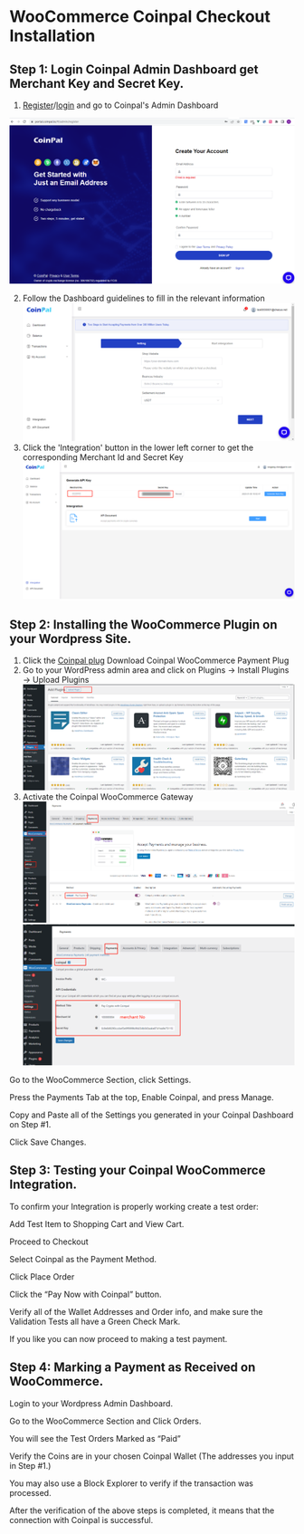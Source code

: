 # WooCommerce Coinpal Checkout Installation

## Step 1: Login Coinpal Admin Dashboard get Merchant Key and Secret Key.
1. [Register](https://portal.coinpal.io/#/admin/register)/[login](https://portal.coinpal.io/#/admin/login) and go to Coinpal's Admin Dashboard 

![](./img/register.png)

2. Follow the Dashboard guidelines to fill in the relevant information
![](./img/kyb.png)
3. Click the 'Integration' button in the lower left corner to get the corresponding Merchant Id and Secret Key
![](./img/api-key.png)

## Step 2: Installing the WooCommerce Plugin on your Wordpress Site.
1. Click the  [Coinpal plug](https://github.com/CoinpalGroup/plug_wordpress/blob/main/coinpal.zip)  Download Coinpal WooCommerce Payment Plug
2. Go to your WordPress admin area and click on Plugins -> Install Plugins -> Upload Plugins
![](./img/upload-plug.png)
3. Activate the Coinpal WooCommerce Gateway
![](./img/wp-coinpal-payments.png)
![](./img/wp-coinpal-setting.png)


Go to the WooCommerce Section, click Settings.

Press the Payments Tab at the top, Enable Coinpal, and press Manage.

Copy and Paste all of the Settings you generated in your Coinpal Dashboard on Step #1.

Click Save Changes.


## Step 3: Testing your Coinpal WooCommerce Integration.

To confirm your Integration is properly working create a test order:

Add Test Item to Shopping Cart and View Cart.

Proceed to Checkout

Select Coinpal as the Payment Method.

Click Place Order

Click the “Pay Now with Coinpal” button.

Verify all of the Wallet Addresses and Order info, and make sure the Validation Tests all have a Green Check Mark.

If you like you can now proceed to making a test payment.



## Step 4: Marking a Payment as Received on WooCommerce.

Login to your Wordpress Admin Dashboard.

Go to the WooCommerce Section and Click Orders.

You will see the Test Orders Marked as “Paid”

Verify the Coins are in your chosen Coinpal Wallet (The addresses you input in Step #1.)

You may also use a Block Explorer to verify if the transaction was processed.

After the verification of the above steps is completed, it means that the connection with Coinpal is successful.





